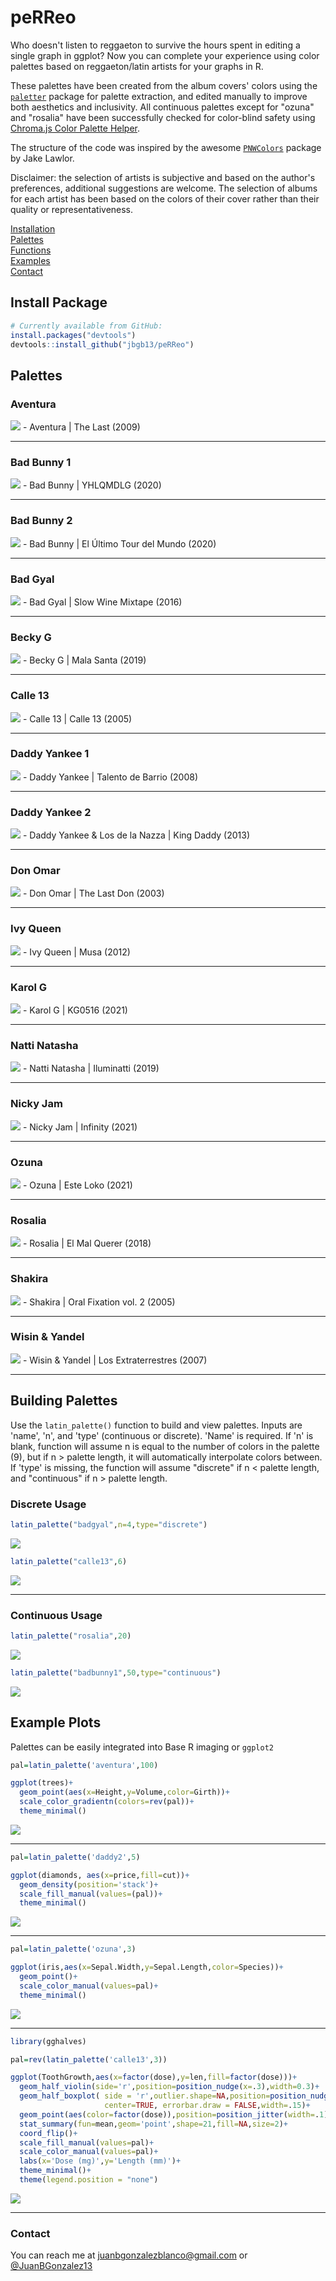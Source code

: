 # peRReo

Who doesn't listen to reggaeton to survive the hours spent in editing a single graph in ggplot? Now you can complete your experience using color palettes based on reggaeton/latin artists for your graphs in R. 

These palettes have been created from the album covers' colors using the [`paletter`](https://github.com/AndreaCirilloAC/paletter) package for palette extraction, and edited manually to improve both aesthetics and inclusivity. All continuous palettes except for "ozuna" and "rosalia" have been successfully checked for color-blind safety using [Chroma.js Color Palette Helper](https://gka.github.io/palettes/#/9|s|00429d,96ffea,ffffe0|ffffe0,ff005e,93003a|1|1). 

The structure of the code was inspired by the awesome [`PNWColors`](https://github.com/jakelawlor/PNWColors) package by Jake Lawlor. 

Disclaimer: the selection of artists is subjective and based on the author's preferences, additional suggestions are welcome. The selection of albums for each artist has been based on the colors of their cover rather than their quality or representativeness.




[Installation](#install-package)  
[Palettes](#palettes)  
[Functions](#building-palettes)  
[Examples](#example-plots)  
[Contact](#contact)  



## Install Package

```r
# Currently available from GitHub:
install.packages("devtools") 
devtools::install_github("jbgb13/peRReo") 
```

## Palettes

### Aventura
<img src="PalettePics/aventura.png">
- Aventura | The Last (2009)

***

### Bad Bunny 1
<img src="PalettePics/badbunny1.png">
- Bad Bunny | YHLQMDLG (2020)

***

### Bad Bunny 2
<img src="PalettePics/badbunny2.png">
- Bad Bunny | El Último Tour del Mundo (2020)

***

### Bad Gyal
<img src="PalettePics/badgyal.png">
- Bad Gyal | Slow Wine Mixtape (2016)

***

### Becky G
<img src="PalettePics/beckyg.png">
- Becky G | Mala Santa (2019)

***

### Calle 13
<img src="PalettePics/calle13.png">
- Calle 13 | Calle 13 (2005)

***

### Daddy Yankee 1
<img src="PalettePics/daddy1.png">
- Daddy Yankee | Talento de Barrio (2008)

***

### Daddy Yankee 2
<img src="PalettePics/daddy2.png">
- Daddy Yankee & Los de la Nazza | King Daddy (2013)

***

### Don Omar
<img src="PalettePics/don.png">
- Don Omar | The Last Don (2003)

***

### Ivy Queen
<img src="PalettePics/ivyqueen.png">
- Ivy Queen | Musa (2012)

***

### Karol G
<img src="PalettePics/karolg.png">
- Karol G | KG0516 (2021)

***

### Natti Natasha
<img src="PalettePics/natti.png">
- Natti Natasha | Iluminatti (2019)

***

### Nicky Jam
<img src="PalettePics/nicky.png">
- Nicky Jam | Infinity (2021)

***

### Ozuna
<img src="PalettePics/ozuna.png">
- Ozuna | Este Loko (2021)

***

### Rosalia
<img src="PalettePics/rosalia.png">
- Rosalia | El Mal Querer (2018)

***

### Shakira
<img src="PalettePics/shakira.png">
- Shakira | Oral Fixation vol. 2 (2005)

***

### Wisin & Yandel
<img src="PalettePics/wyy.png">
- Wisin & Yandel | Los Extraterrestres (2007)

***


## Building Palettes

Use the `latin_palette()` function to build and view palettes. Inputs are 'name', 'n', and 'type' (continuous or discrete). 'Name' is required. If 'n' is blank, function will assume n is equal to the number of colors in the palette (9), but if n > palette length, it will automatically interpolate colors between. If 'type' is missing, the function will assume "discrete" if n < palette length, and "continuous" if n > palette length. 

### Discrete Usage

```r
latin_palette("badgyal",n=4,type="discrete")
```
<img src="PalettePics/exbadgyal.png">


```r
latin_palette("calle13",6)
```

<img src="PalettePics/excalle13.png">

***

### Continuous Usage 

```r
latin_palette("rosalia",20)
```

<img src="PalettePics/exrosalia.png">


```r
latin_palette("badbunny1",50,type="continuous")
```

<img src="PalettePics/exbadbunny1.png">



## Example Plots

Palettes can be easily integrated into Base R imaging or `ggplot2`

```r
pal=latin_palette('aventura',100)

ggplot(trees)+
  geom_point(aes(x=Height,y=Volume,color=Girth))+
  scale_color_gradientn(colors=rev(pal))+
  theme_minimal() 

```
<img src="PalettePics/exaventura.png">

***

```r
pal=latin_palette('daddy2',5)

ggplot(diamonds, aes(x=price,fill=cut))+
  geom_density(position='stack')+
  scale_fill_manual(values=(pal))+
  theme_minimal()

```
<img src="PalettePics/exdaddy.png">

***

```r
pal=latin_palette('ozuna',3)

ggplot(iris,aes(x=Sepal.Width,y=Sepal.Length,color=Species))+
  geom_point()+
  scale_color_manual(values=pal)+
  theme_minimal()

```
<img src="PalettePics/exozuna.png">

***

```r
library(gghalves)

pal=rev(latin_palette('calle13',3))

ggplot(ToothGrowth,aes(x=factor(dose),y=len,fill=factor(dose)))+
  geom_half_violin(side='r',position=position_nudge(x=.3),width=0.3)+
  geom_half_boxplot( side = 'r',outlier.shape=NA,position=position_nudge(x=.15),
                     center=TRUE, errorbar.draw = FALSE,width=.15)+
  geom_point(aes(color=factor(dose)),position=position_jitter(width=.1),size=1)+
  stat_summary(fun=mean,geom='point',shape=21,fill=NA,size=2)+
  coord_flip()+
  scale_fill_manual(values=pal)+
  scale_color_manual(values=pal)+
  labs(x='Dose (mg)',y='Length (mm)')+
  theme_minimal()+
  theme(legend.position = "none")

```
<img src="PalettePics/excalle2.png">

***

### Contact

You can reach me at <juanbgonzalezblanco@gmail.com> or 
[@JuanBGonzalez13](https://twitter.com/JuanBGonzalez13) 


